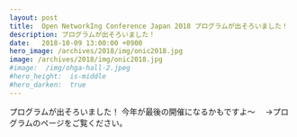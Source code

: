 ```yaml
---
layout: post
title:  Open NetworkIng Conference Japan 2018 プログラムが出そろいました！
description: プログラムが出そろいました！
date:   2018-10-09 13:00:00 +0900
hero_image: /archives/2018/img/onic2018.jpg
image: /archives/2018/img/onic2018.jpg
#image:  /img/ohga-hall-2.jpeg
#hero_height:  is-middle
#hero_darken:  true
---
```


プログラムが出そろいました！
今年が最後の開催になるかもですよ～
　→プログラムのページをご覧ください。